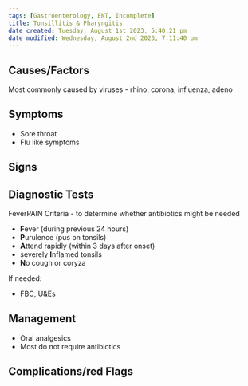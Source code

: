 ```yaml
---
tags: [Gastroenterology, ENT, Incomplete]
title: Tonsillitis & Pharyngitis
date created: Tuesday, August 1st 2023, 5:40:21 pm
date modified: Wednesday, August 2nd 2023, 7:11:40 pm
---
```


## Causes/Factors

Most commonly caused by viruses - rhino, corona, influenza, adeno

## Symptoms

- Sore throat
- Flu like symptoms

## Signs

## Diagnostic Tests

FeverPAIN Criteria - to determine whether antibiotics might be needed

- **F**ever (during previous 24 hours)
- **P**urulence (pus on tonsils)
- **A**ttend rapidly (within 3 days after onset)
- severely **I**nflamed tonsils
- **N**o cough or coryza

If needed:

- FBC, U&Es

## Management

- Oral analgesics
- Most do not require antibiotics

## Complications/red Flags
